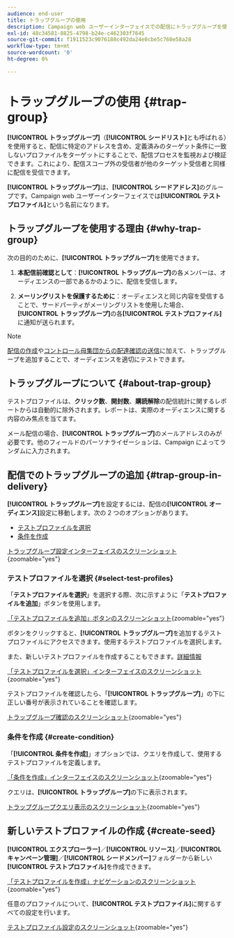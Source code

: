 ```yaml
---
audience: end-user
title: トラップグループの使用
description: Campaign web ユーザーインターフェイスでの配信にトラップグループを使用する方法について説明します
exl-id: 48c34581-8825-4798-b24e-c462303f7645
source-git-commit: f1911523c9076188c492da24e0cbe5c760e58a28
workflow-type: tm+mt
source-wordcount: '0'
ht-degree: 0%

---
```


# トラップグループの使用 {#trap-group}

**[!UICONTROL トラップグループ]**（**[!UICONTROL シードリスト]**&#x200B;とも呼ばれる）を使用すると、配信に特定のアドレスを含め、定義済みのターゲット条件に一致しないプロファイルをターゲットにすることで、配信プロセスを監視および検証できます。これにより、配信スコープ外の受信者が他のターゲット受信者と同様に配信を受信できます。

**[!UICONTROL トラップグループ]**&#x200B;は、**[!UICONTROL シードアドレス]**&#x200B;のグループです。Campaign web ユーザーインターフェイスでは&#x200B;**[!UICONTROL テストプロファイル]**&#x200B;という名前になります。

## トラップグループを使用する理由 {#why-trap-group}

次の目的のために、**[!UICONTROL トラップグループ]**&#x200B;を使用できます。

1. **本配信前確認として**：**[!UICONTROL トラップグループ]**&#x200B;の各メンバーは、オーディエンスの一部であるかのように、配信を受信します。

1. **メーリングリストを保護するために**：オーディエンスと同じ内容を受信することで、サードパーティがメーリングリストを使用した場合、**[!UICONTROL トラップグループ]**&#x200B;の各&#x200B;**[!UICONTROL テストプロファイル]**&#x200B;に通知が送られます。

>[!NOTE]
>
>[配信の作成](../email/create-email.md#preview-test)や[コントロール母集団からの配達確認の送信](control-group.md)に加えて、トラップグループを追加することで、オーディエンスを適切にテストできます。

## トラップグループについて {#about-trap-group}

テストプロファイルは、**クリック数**、**開封数**、**購読解除**&#x200B;の配信統計に関するレポートからは自動的に除外されます。レポートは、実際のオーディエンスに関する内容のみ焦点を当てます。

メール配信の場合、**[!UICONTROL トラップグループ]**&#x200B;のメールアドレスのみが必要です。他のフィールドのパーソナライゼーションは、Campaign によってランダムに入力されます。

## 配信でのトラップグループの追加 {#trap-group-in-delivery}

**[!UICONTROL トラップグループ]**&#x200B;を設定するには、配信の&#x200B;**[!UICONTROL オーディエンス]**&#x200B;設定に移動します。次の 2 つのオプションがあります。

* [テストプロファイルを選択](#select-test-profiles)
* [条件を作成](#create-condition)

[トラップグループ設定インターフェイスのスクリーンショット](assets/trap-group.png){zoomable="yes"}

### テストプロファイルを選択 {#select-test-profiles}

「**テストプロファイルを選択**」を選択する際、次に示すように「**テストプロファイルを追加**」ボタンを使用します。

[「テストプロファイルを追加」ボタンのスクリーンショット](assets/trap-no-test-profile.png){zoomable="yes"}

ボタンをクリックすると、**[!UICONTROL トラップグループ]**&#x200B;を追加するテストプロファイルにアクセスできます。使用するテストプロファイルを選択します。

また、新しいテストプロファイルを作成することもできます。[詳細情報](#create-seed)

[「テストプロファイルを選択」インターフェイスのスクリーンショット](assets/trap-select-test-profiles.png){zoomable="yes"}

テストプロファイルを確認したら、「**[!UICONTROL トラップグループ]**」の下に正しい番号が表示されていることを確認します。

[トラップグループ確認のスクリーンショット](assets/trap-check.png){zoomable="yes"}

### 条件を作成 {#create-condition}

「**[!UICONTROL 条件を作成]**」オプションでは、クエリを作成して、使用するテストプロファイルを定義します。

[「条件を作成」インターフェイスのスクリーンショット](assets/trap-create-condition.png){zoomable="yes"}

クエリは、**[!UICONTROL トラップグループ]**&#x200B;の下に表示されます。

[トラップグループクエリ表示のスクリーンショット](assets/trap-custom.png){zoomable="yes"}

## 新しいテストプロファイルの作成 {#create-seed}

**[!UICONTROL エクスプローラー]**／**[!UICONTROL リソース]**／**[!UICONTROL キャンペーン管理]**／**[!UICONTROL シードメンバー]**&#x200B;フォルダーから新しい&#x200B;**[!UICONTROL テストプロファイル]**&#x200B;を作成できます。

[「テストプロファイルを作成」ナビゲーションのスクリーンショット](assets/trap-create.png){zoomable="yes"}

任意のプロファイルについて、**[!UICONTROL テストプロファイル]**&#x200B;に関するすべての設定を行います。

[テストプロファイル設定のスクリーンショット](assets/trap-create-contact.png){zoomable="yes"}